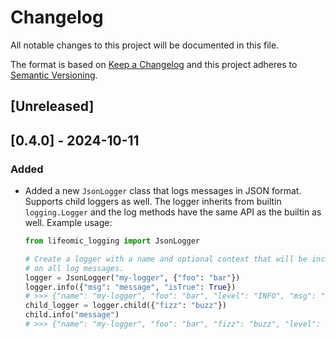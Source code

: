 # Changelog

All notable changes to this project will be documented in this file.

The format is based on [Keep a Changelog](http://keepachangelog.com/en/1.0.0/)
and this project adheres to
[Semantic Versioning](http://semver.org/spec/v2.0.0.html).

## [Unreleased]

## [0.4.0] - 2024-10-11

### Added

- Added a new `JsonLogger` class that logs messages in JSON format. Supports
  child loggers as well. The logger inherits from builtin `logging.Logger` and
  the log methods have the same API as the builtin as well. Example usage:

  ```python
  from lifeomic_logging import JsonLogger

  # Create a logger with a name and optional context that will be included
  # on all log messages.
  logger = JsonLogger("my-logger", {"foo": "bar"})
  logger.info({"msg": "message", "isTrue": True})
  # >>> {"name": "my-logger", "foo": "bar", "level": "INFO", "msg": "message", "isTrue": true}
  child_logger = logger.child({"fizz": "buzz"})
  child.info("message")
  # >>> {"name": "my-logger", "foo": "bar", "fizz": "buzz", "level": "INFO", "msg": "message"}
  ```
